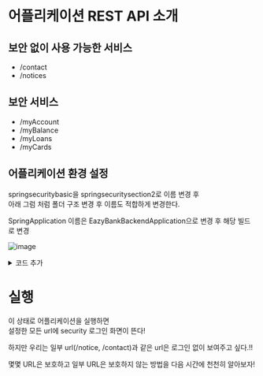 # 어플리케이션 REST API 소개

## 보안 없이 사용 가능한 서비스

- /contact 
- /notices

## 보안 서비스

- /myAccount
- /myBalance
- /myLoans
- /myCards

## 어플리케이션 환경 설정

springsecuritybasic을 springsecuritysection2로 이름 변경 후   
아래 그럼 처럼 폴더 구조 변경 후 이름도 적합하게 변경한다.   

SpringApplication 이름은 EazyBankBackendApplication으로 변경 후 해당 빌드로 변경

![image](https://github.com/user-attachments/assets/7d2864cf-8dc1-42b7-ab02-2de04a4bef1e)


<details>
<summary> 코드 추가 </summary>


# 코드 추가

## AccountController 코드

추후 DB로 부터 Account를 가져오게 할 컨트롤러

```java
package com.eazybytes.controller;

import org.springframework.web.bind.annotation.GetMapping;
import org.springframework.web.bind.annotation.RestController;

@RestController
public class AccountController {

    @GetMapping("/myAccount")
    public String getAccountDetails(){
        return "Here are the account details from the DB";
    }
}

```

## BalanceController

잔고 정보를 반환하는 컨트롤러

```java
package com.eazybytes.controller;


import org.springframework.web.bind.annotation.GetMapping;
import org.springframework.web.bind.annotation.RestController;

@RestController
public class BalanceController {

    @GetMapping("/myBalance")
    public String getBalanceDetails(){
        return "Here are the balance details from the DB";
    }
}

```

## LoansController

```java
package com.eazybytes.controller;

import org.springframework.web.bind.annotation.GetMapping;
import org.springframework.web.bind.annotation.RestController;

@RestController
public class LoansController {

    @GetMapping("/myLoans")
    public String getBalanceDetails(){
        return "Here are the loan details from the DB";
    }

}

```


## CardsController

```java
package com.eazybytes.controller;

import org.springframework.web.bind.annotation.GetMapping;
import org.springframework.web.bind.annotation.RestController;

@RestController
public class CardsController {

    @GetMapping("/myCards")
    public String getBalanceDetails(){
        return "Here are the card details from the DB";
    }

}

```

## ContactController

문의 정보를 반환하는 컨트롤러

```java
package com.eazybytes.controller;

import org.springframework.web.bind.annotation.GetMapping;
import org.springframework.web.bind.annotation.RestController;

@RestController
public class ContactController {

    @GetMapping("/contact")
    public String getBalanceDetails(){
        return "Inquiry details are saved to the DB";
    }

}

```

## noticesController

```java
package com.eazybytes.controller;

import org.springframework.web.bind.annotation.GetMapping;
import org.springframework.web.bind.annotation.RestController;

@RestController
public class NoticesController {

    @GetMapping("/notices")
    public String getBalanceDetails(){
        return "Here are the notices details from the DB";
    }

}

```

</details>

# 실행

이 상태로 어플리케이션을 실행하면   
설정한 모든 url에 security 로그인 화면이 뜬다!   

하지만 우리는 일부 url(/notice, /contact)과 같은 url은 로그인 없이 보여주고 싶다.!!   

몇몇 URL은 보호하고 일부 URL은 보호하지 않는 방법을 다음 시간에 천천히 알아보자!

